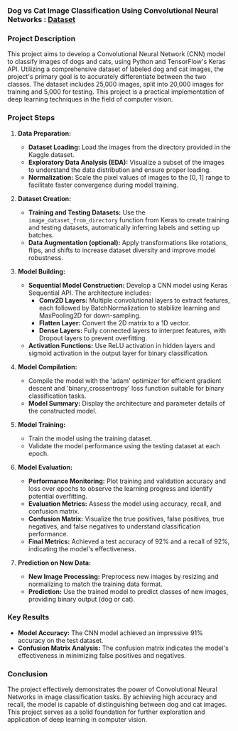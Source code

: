 ### Dog vs Cat Image Classification Using Convolutional Neural Networks : [Dataset](https://www.kaggle.com/datasets/salader/dogs-vs-cats/data)

### Project Description
This project aims to develop a Convolutional Neural Network (CNN) model to classify images of dogs and cats, using Python and TensorFlow's Keras API. Utilizing a comprehensive dataset of labeled dog and cat images, the project's primary goal is to accurately differentiate between the two classes. The dataset includes 25,000 images, split into 20,000 images for training and 5,000 for testing. This project is a practical implementation of deep learning techniques in the field of computer vision.

### Project Steps
1. **Data Preparation:**
   - **Dataset Loading:** Load the images from the directory provided in the Kaggle dataset.
   - **Exploratory Data Analysis (EDA):** Visualize a subset of the images to understand the data distribution and ensure proper loading.
   - **Normalization:** Scale the pixel values of images to the [0, 1] range to facilitate faster convergence during model training.

2. **Dataset Creation:**
   - **Training and Testing Datasets:** Use the `image_dataset_from_directory` function from Keras to create training and testing datasets, automatically inferring labels and setting up batches.
   - **Data Augmentation (optional):** Apply transformations like rotations, flips, and shifts to increase dataset diversity and improve model robustness.

3. **Model Building:**
   - **Sequential Model Construction:** Develop a CNN model using Keras Sequential API. The architecture includes:
      - **Conv2D Layers:** Multiple convolutional layers to extract features, each followed by BatchNormalization to stabilize learning and MaxPooling2D for down-sampling.
      - **Flatten Layer:** Convert the 2D matrix to a 1D vector.
      - **Dense Layers:** Fully connected layers to interpret features, with Dropout layers to prevent overfitting.
   - **Activation Functions:** Use ReLU activation in hidden layers and sigmoid activation in the output layer for binary classification.

4. **Model Compilation:**
   - Compile the model with the 'adam' optimizer for efficient gradient descent and 'binary_crossentropy' loss function suitable for binary classification tasks.
   - **Model Summary:** Display the architecture and parameter details of the constructed model.

5. **Model Training:**
   - Train the model using the training dataset.
   - Validate the model performance using the testing dataset at each epoch.

6. **Model Evaluation:**
   - **Performance Monitoring:** Plot training and validation accuracy and loss over epochs to observe the learning progress and identify potential overfitting.
   - **Evaluation Metrics:** Assess the model using accuracy, recall, and confusion matrix.
   - **Confusion Matrix:** Visualize the true positives, false positives, true negatives, and false negatives to understand classification performance.
   - **Final Metrics:** Achieved a test accuracy of 92% and a recall of 92%, indicating the model's effectiveness.

7. **Prediction on New Data:**
   - **New Image Processing:** Preprocess new images by resizing and normalizing to match the training data format.
   - **Prediction:** Use the trained model to predict classes of new images, providing binary output (dog or cat).

### Key Results
- **Model Accuracy:** The CNN model achieved an impressive 91% accuracy on the test dataset.
- **Confusion Matrix Analysis:** The confusion matrix indicates the model's effectiveness in minimizing false positives and negatives.

### Conclusion
The project effectively demonstrates the power of Convolutional Neural Networks in image classification tasks. By achieving high accuracy and recall, the model is capable of distinguishing between dog and cat images. This project serves as a solid foundation for further exploration and application of deep learning in computer vision.
